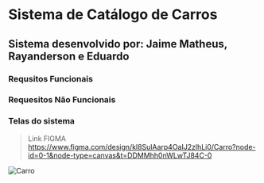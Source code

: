 # Sistema de Catálogo de Carros 
## Sistema desenvolvido por: Jaime Matheus, Rayanderson e Eduardo
### Requsitos Funcionais

### Requesitos Não Funcionais


### Telas do sistema

> Link FIGMA https://www.figma.com/design/kl8SulAarp4OaIJ2zlhLi0/Carro?node-id=0-1&node-type=canvas&t=DDMMhh0nWLwTJ84C-0

![Carro](https://github.com/user-attachments/assets/aaf23b47-74d5-4aa6-88e9-09d48775be9d)


